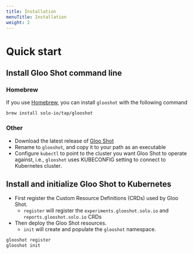 ```yaml
---
title: Installation
menuTitle: Installation
weight: 2
---
```


# Quick start

## Install Gloo Shot command line

### Homebrew

If you use [Homebrew](https://brew.sh), you can install `glooshot` with the following command

```shell
brew install solo-io/tap/glooshot
```

### Other

- Download the latest release of [Gloo Shot](https://github.com/solo-io/glooshot/releases)
- Rename to `glooshot`, and copy it to your path as an executable
- Configure `kubectl` to point to the cluster you want Gloo Shot to operate against, i.e., `glooshot` uses
KUBECONFIG setting to connect to Kubernetes cluster.

## Install and initialize Gloo Shot to Kubernetes

- First register the Custom Resource Definitions (CRDs) used by Gloo Shot.
  - `register` will register the `experiments.glooshot.solo.io` and `reports.glooshot.solo.io` CRDs
- Then deploy the Gloo Shot resources.
  - `init` will create and populate the `glooshot` namespace.

```bash
glooshot register
glooshot init
```
